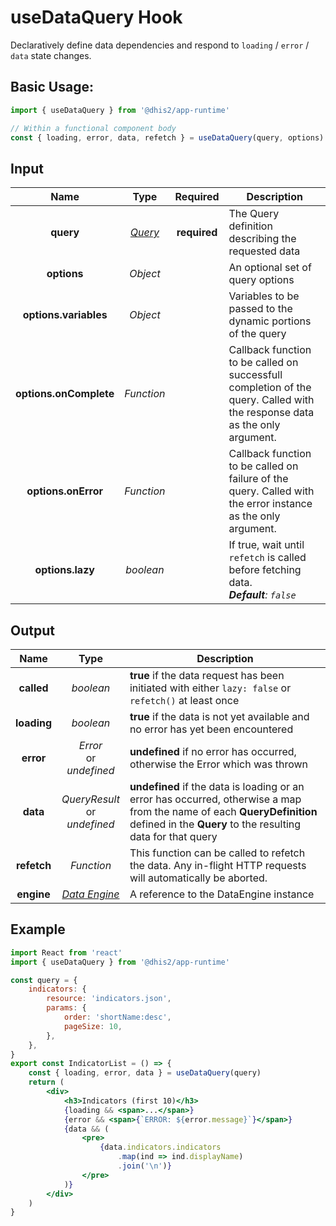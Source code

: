 # useDataQuery Hook

Declaratively define data dependencies and respond to `loading` / `error` / `data` state changes.

## Basic Usage:

```jsx
import { useDataQuery } from '@dhis2/app-runtime'

// Within a functional component body
const { loading, error, data, refetch } = useDataQuery(query, options)
```

## Input

|          Name          |          Type          |   Required   | Description                                                                                                                |
| :--------------------: | :--------------------: | :----------: | -------------------------------------------------------------------------------------------------------------------------- |
|       **query**        | [_Query_](types/Query) | **required** | The Query definition describing the requested data                                                                         |
|      **options**       |        _Object_        |              | An optional set of query options                                                                                           |
| **options.variables**  |        _Object_        |              | Variables to be passed to the dynamic portions of the query                                                                |
| **options.onComplete** |       _Function_       |              | Callback function to be called on successfull completion of the query. Called with the response data as the only argument. |
|  **options.onError**   |       _Function_       |              | Callback function to be called on failure of the query. Called with the error instance as the only argument.               |
|    **options.lazy**    |       _boolean_        |              | If true, wait until `refetch` is called before fetching data.<br/>_**Default**: `false`_                                   |

## Output

|    Name     |                 Type                 | Description                                                                                                                                                                            |
| :---------: | :----------------------------------: | -------------------------------------------------------------------------------------------------------------------------------------------------------------------------------------- |
| **called**  |              _boolean_               | **true** if the data request has been initiated with either `lazy: false` or `refetch()` at least once                                                                                 |
| **loading** |              _boolean_               | **true** if the data is not yet available and no error has yet been encountered                                                                                                        |
|  **error**  |    _Error_<br/>or<br/>_undefined_    | **undefined** if no error has occurred, otherwise the Error which was thrown                                                                                                           |
|  **data**   | _QueryResult_<br/>or<br/>_undefined_ | **undefined** if the data is loading or an error has occurred, otherwise a map from the name of each **QueryDefinition** defined in the **Query** to the resulting data for that query |
| **refetch** |              _Function_              | This function can be called to refetch the data. Any in-flight HTTP requests will automatically be aborted.                                                                            |
| **engine**  | [_Data Engine_](advanced/DataEngine) | A reference to the DataEngine instance                                                                                                                                                 |

## Example

```jsx
import React from 'react'
import { useDataQuery } from '@dhis2/app-runtime'

const query = {
    indicators: {
        resource: 'indicators.json',
        params: {
            order: 'shortName:desc',
            pageSize: 10,
        },
    },
}
export const IndicatorList = () => {
    const { loading, error, data } = useDataQuery(query)
    return (
        <div>
            <h3>Indicators (first 10)</h3>
            {loading && <span>...</span>}
            {error && <span>{`ERROR: ${error.message}`}</span>}
            {data && (
                <pre>
                    {data.indicators.indicators
                        .map(ind => ind.displayName)
                        .join('\n')}
                </pre>
            )}
        </div>
    )
}
```

